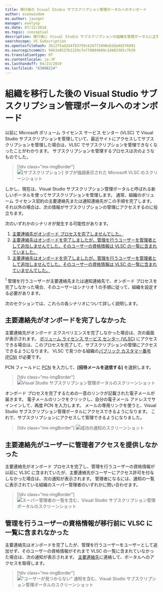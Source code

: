 ```yaml
---
title: 移行後の Visual Studio サブスクリプション管理ポータルへのオンボード
author: evanwindom
ms.author: jaunger
manager: evelynp
ms.date: 07/12/2018
ms.topic: conceptual
description: 移行後に Visual Studio サブスクリプションの組織を管理ポータルに正常にオンボードする方法について説明します。
searchscope: VS Subscription
ms.openlocfilehash: 3b12f5ad2d4f83759c6247f3498eb3da9d376991
ms.sourcegitcommit: 94b3a052fb1229c7e7f8804b09c1d403385c7630
ms.translationtype: HT
ms.contentlocale: ja-JP
ms.lasthandoff: 04/23/2019
ms.locfileid: "63008224"
---
```

# <a name="onboard-to-the-visual-studio-subscriptions-administration-portal-after-your-organization-is-migrated"></a>組織を移行した後の Visual Studio サブスクリプション管理ポータルへのオンボード

以前に Microsoft ボリューム ライセンス サービス センター (VLSC) で Visual Studio サブスクリプションを管理していて、最近サイトにアクセスしてサブスクリプションを管理した場合は、VLSC でサブスクリプションを管理できなくなったことがわかります。 サブスクリプションを管理するプロセスは次のようなものでした。
> [!div class="mx-imgBorder"]
> ![[サブスクリプション] タブが強調表示された Microsoft VLSC のスクリーンショット](_img/post-migration-onboarding/vlsc-subscriptions.png)

しかし、現在は、Visual Studio サブスクリプション管理ポータルと呼ばれる新しいポータルを使ってサブスクリプションを管理します。 通常、組織のボリューム ライセンス契約の主要連絡先または通知連絡先がこの手順を完了します。 それ以外の場合は、次の情報がサブスクリプションの管理にアクセスするのに役立ちます。

次のいずれかのシナリオが発生する可能性があります。

1. [主要連絡先がオンボード プロセスを完了しませんでした。](#onboarding-not-completed-by-primary-contact)
2. [主要連絡先はオンボードを完了しましたが、管理を行うユーザーを管理者として追加しませんでした。そのユーザーの資格情報は VLSC の一覧に含まれていました。](#primary-contact-did-not-provide-you-administrator-access)
3. [主要連絡先はオンボードを完了しましたが、管理を行うユーザーを管理者として追加しませんでした。そのユーザーの資格情報は VLSC の一覧に含まれていませんでした。](#your-credentials-were-not-listed-in-vlsc-prior-to-migration)

<sup>1</sup> 管理を行うユーザーが主要連絡先または通知連絡先で、オンボード プロセスを完了しなかった場合、そのユーザーはシナリオ 1 の手順に従って、組織を設定する必要があります。

次のセクションでは、これらの各シナリオについて詳しく説明します。

## <a name="onboarding-not-completed-by-primary-contact"></a>主要連絡先がオンボードを完了しなかった

主要連絡先がオンボード エクスペリエンスを完了しなかった場合は、次の画面が表示されます。 [ボリューム ライセンス サービス センター (VLSC)](https://www.microsoft.com/Licensing/servicecenter/default.aspx) にアクセスできる場合は、このプロセスを完了して、サブスクリプションの管理にアクセスできるようになります。 VLSC で見つかる組織の[パブリック カスタマー番号 (PCN)](find-pcn.md) が必要です。

PCN フィールドに [PCN](find-pcn.md) を入力して、**[招待メールを送信する]** を選択します。
> [!div class="mx-imgBorder"]
> ![Visual Studio サブスクリプション管理ポータルのスクリーンショット](_img/post-migration-onboarding/send-invitation.png)

オンボード プロセスを完了するための一意のリンクが記載された電子メールが届きます。 電子メールのリンクをクリックし、自分の電子メール アドレスでサインインして、再度 PCN を入力します。 メールの専用リンクを使うと、Visual Studio サブスクリプション管理ポータルにアクセスできるようになります。 これで、サブスクリプションにアクセスして管理できるようになりました。
> [!div class="mx-imgBorder"]
> ![成功の通知のスクリーンショット](_img/post-migration-onboarding/email-success.png)

## <a name="primary-contact-did-not-provide-you-administrator-access"></a>主要連絡先がユーザーに管理者アクセスを提供しなかった

主要連絡先がオンボード プロセスを完了し、管理を行うユーザーの資格情報が以前に VLSC に含まれていたが、主要連絡先がユーザーにアクセス許可を付与しなかった場合は、次の通知が表示されます。 管理者になるには、通知の一覧に表示されている組織のスーパー管理者のいずれかに問い合わせます。
> [!div class="mx-imgBorder"]
> ![スーパー管理者の一覧を含む、Visual Studio サブスクリプション管理ポータルのスクリーンショット](_img/post-migration-onboarding/admin-list.png)

## <a name="your-credentials-were-not-listed-in-vlsc-prior-to-migration"></a>管理を行うユーザーの資格情報が移行前に VLSC に一覧に含まれなかった

主要連絡先はオンボードを完了したが、管理を行うユーザーをユーザーとして追加せず、そのユーザーの資格情報がそれまで VLSC の一覧に含まれていなかった場合は、次の通知が表示されます。 [主要連絡先](find-primary-contact.md)に連絡して、ポータルへのアクセスを取得します。
> [!div class="mx-imgBorder"]
> !["ユーザーが見つからない" 通知を含む、Visual Studio サブスクリプション管理ポータルのスクリーンショット](_img/post-migration-onboarding/cant-find-you.png)